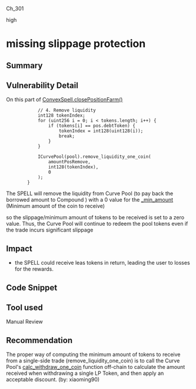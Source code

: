 Ch_301

high

# missing slippage protection

## Summary


## Vulnerability Detail
On this part of [ConvexSpell.closePositionFarm()](https://github.com/sherlock-audit/2023-04-blueberry/blob/main/blueberry-core/contracts/spell/ConvexSpell.sol#L195-L209)
```solidity
            // 4. Remove liquidity
            int128 tokenIndex;
            for (uint256 i = 0; i < tokens.length; i++) {
                if (tokens[i] == pos.debtToken) {
                    tokenIndex = int128(uint128(i));
                    break;
                }
            }

            ICurvePool(pool).remove_liquidity_one_coin(
                amountPosRemove,
                int128(tokenIndex),
                0
            );
        }
```
The SPELL will remove the liquidity from Curve Pool (to pay back the borrowed amount to Compound ) with a 0 value for the [_min_amount](https://curve.readthedocs.io/factory-pools.html?highlight=remove_liquidity_one_coin#StableSwap.remove_liquidity_one_coin) (Minimum amount of the coin to receive)

so the slippage/minimum amount of tokens to be received is set to a zero value. Thus, the Curve Pool will continue to redeem the pool tokens even if the trade incurs significant slippage

## Impact
- the SPELL could receive leas tokens in return, leading the user to losses for the rewards.

## Code Snippet

## Tool used

Manual Review

## Recommendation
The proper way of computing the minimum amount of tokens to receive from a single-side trade (remove_liquidity_one_coin) is to call the Curve Pool's [calc_withdraw_one_coin](https://github.com/curvefi/curve-contract/blob/b0bbf77f8f93c9c5f4e415bce9cd71f0cdee960e/contracts/pools/steth/StableSwapSTETH.vy#L646) function off-chain to calculate the amount received when withdrawing a single LP Token, and then apply an acceptable discount. 
(by: xiaoming90)